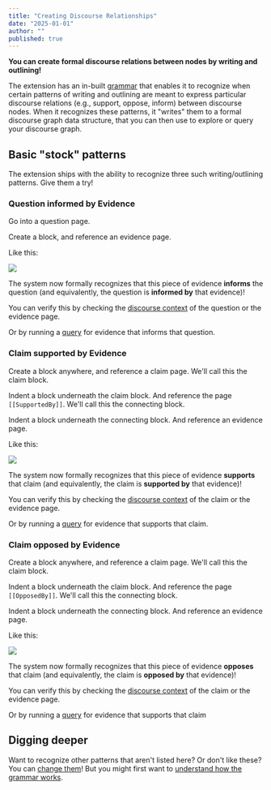```yaml
---
title: "Creating Discourse Relationships"
date: "2025-01-01"
author: ""
published: true
---
```


**You can create formal discourse relations between nodes by writing and outlining!**

The extension has an in-built [grammar](https://oasis-lab.gitbook.io/roamresearch-discourse-graph-extension/fundamentals/the-discourse-graph-extension-grammar) that enables it to recognize when certain patterns of writing and outlining are meant to express particular discourse relations (e.g., support, oppose, inform) between discourse nodes. When it recognizes these patterns, it "writes" them to a formal discourse graph data structure, that you can then use to explore or query your discourse graph.

## Basic "stock" patterns

The extension ships with the ability to recognize three such writing/outlining patterns. Give them a try!

### Question informed by Evidence

Go into a question page.

Create a block, and reference an evidence page.

Like this:

![](https://oasis-lab.gitbook.io/~gitbook/image?url=https%3A%2F%2F3894211722-files.gitbook.io%2F%7E%2Ffiles%2Fv0%2Fb%2Fgitbook-x-prod.appspot.com%2Fo%2Fspaces%252FVpoqQNZpk4qG2nMcQUaw%252Fuploads%252FH9gwHdsH7oYG8Qm2fe93%252FCleanShot%25202022-03-26%2520at%252021.57.06.png%3Falt%3Dmedia%26token%3D474cf30c-7948-4edc-900d-31538d8b4a14&width=768&dpr=4&quality=100&sign=f79abb8f&sv=2)

The system now formally recognizes that this piece of evidence **informs** the question (and equivalently, the question is **informed by** that evidence)!

You can verify this by checking the [discourse context](https://oasis-lab.gitbook.io/roamresearch-discourse-graph-extension/guides/exploring-your-discourse-graph/discourse-context) of the question or the evidence page.

Or by running a [query](https://oasis-lab.gitbook.io/roamresearch-discourse-graph-extension/guides/querying-your-discourse-graph) for evidence that informs that question.

### Claim supported by Evidence

Create a block anywhere, and reference a claim page. We'll call this the claim block.

Indent a block underneath the claim block. And reference the page `[[SupportedBy]]`. We'll call this the connecting block.

Indent a block underneath the connecting block. And reference an evidence page.

Like this:

![](https://oasis-lab.gitbook.io/~gitbook/image?url=https%3A%2F%2F3894211722-files.gitbook.io%2F%7E%2Ffiles%2Fv0%2Fb%2Fgitbook-x-prod.appspot.com%2Fo%2Fspaces%252FVpoqQNZpk4qG2nMcQUaw%252Fuploads%252FnoU9ZujGFPHYMuuaNTJt%252FCleanShot%25202022-03-26%2520at%252021.57.25.png%3Falt%3Dmedia%26token%3Db25c32a8-5371-4b6b-b283-17c5247db532&width=768&dpr=4&quality=100&sign=24d67ba2&sv=2)

The system now formally recognizes that this piece of evidence **supports** that claim (and equivalently, the claim is **supported by** that evidence)!

You can verify this by checking the [discourse context](https://oasis-lab.gitbook.io/roamresearch-discourse-graph-extension/guides/exploring-your-discourse-graph/discourse-context) of the claim or the evidence page.

Or by running a [query](https://oasis-lab.gitbook.io/roamresearch-discourse-graph-extension/guides/querying-your-discourse-graph) for evidence that supports that claim.

### Claim opposed by Evidence

Create a block anywhere, and reference a claim page. We'll call this the claim block.

Indent a block underneath the claim block. And reference the page `[[OpposedBy]]`. We'll call this the connecting block.

Indent a block underneath the connecting block. And reference an evidence page.

Like this:

![](https://oasis-lab.gitbook.io/~gitbook/image?url=https%3A%2F%2F3894211722-files.gitbook.io%2F%7E%2Ffiles%2Fv0%2Fb%2Fgitbook-x-prod.appspot.com%2Fo%2Fspaces%252FVpoqQNZpk4qG2nMcQUaw%252Fuploads%252Fl31B28XNlmjDwPamERlE%252FCleanShot%25202022-03-26%2520at%252021.57.49.png%3Falt%3Dmedia%26token%3De7737f12-27b3-4ff8-aa67-93b682f88f05&width=768&dpr=4&quality=100&sign=c0d24cae&sv=2)

The system now formally recognizes that this piece of evidence **opposes** that claim (and equivalently, the claim is **opposed by** that evidence)!

You can verify this by checking the [discourse context](https://oasis-lab.gitbook.io/roamresearch-discourse-graph-extension/guides/exploring-your-discourse-graph/discourse-context) of the claim or the evidence page.

Or by running a [query](https://oasis-lab.gitbook.io/roamresearch-discourse-graph-extension/guides/querying-your-discourse-graph) for evidence that supports that claim

## Digging deeper

Want to recognize other patterns that aren't listed here? Or don't like these? You can [change them](https://oasis-lab.gitbook.io/roamresearch-discourse-graph-extension/guides/extending-and-personalizing-your-discourse-graph)! But you might first want to [understand how the grammar works](https://oasis-lab.gitbook.io/roamresearch-discourse-graph-extension/fundamentals/the-discourse-graph-extension-grammar).
